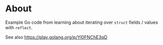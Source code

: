 # About
Example Go code from learning about iterating over `struct` fields / values  with `reflect`.

See also https://play.golang.org/p/Yl0FNChE3qD
